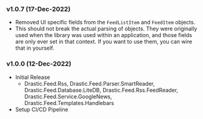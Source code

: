 ### v1.0.7 (17-Dec-2022)
- Removed UI specific fields from the `FeedListItem` and `FeedItem` objects.
- This should not break the actual parsing of objects. They were originally used when the library was used within an application, and those fields are only ever set in that context. If you want to use them, you can wire that in yourself.

### v1.0.0 (12-Dec-2022)
- Initial Release
    - Drastic.Feed.Rss, Drastic.Feed.Parser.SmartReader, Drastic.Feed.Database.LiteDB, Drastic.Feed.Rss.FeedReader, Drastic.Feed.Service.GoogleNews, Drastic.Feed.Templates.Handlebars
- Setup CI/CD Pipeline

